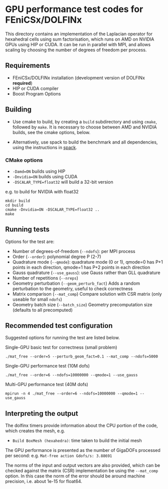 # GPU performance test codes for FEniCSx/DOLFINx

This directory contains an implementation of the Laplacian operator for
hexahedral cells using sum factorisation, which runs on AMD on NVIDIA
GPUs using HIP or CUDA. It can be run in parallel with MPI, and allows
scaling by choosing the number of degrees of freedom per process.

## Requirements

- FEniCSx/DOLFINx installation (development version of DOLFINx
  **required**)
- HIP or CUDA compiler
- Boost Program Options

## Building

* Use cmake to build, by creating a `build` subdirectory and using
`cmake`, followed by `make`. It is necessary to choose between AMD and
NVIDIA builds, see the cmake options, below.

* Alternatively, use spack to build the benchmark and all dependencies, using the instructions in [spack](/spack/INSTALL).

### CMake options

* `-Damd=ON` builds using HIP
* `-Dnvidia=ON` builds using CUDA
* `-DSCALAR_TYPE=float32` will build a 32-bit version

e.g. to build for NVIDIA with float32
```
mkdir build
cd build
cmake -Dnvidia=ON -DSCALAR_TYPE=float32 ..
make
```

## Running tests

Options for the test are:

- Number of degrees-of-freedom (`--ndofs`): per MPI process
- Order (`--order`): polynomial degree P (2-7)
- Quadrature mode (`--qmode`): quadrature mode (0 or 1), qmode=0 has P+1 points
   in each direction, qmode=1 has P+2 points in each direction
- Gauss quadrature (`--use_gauss`): use Gauss rather than GLL
   quadrature
- Number of repetitions (`--nreps`)
- Geometry perturbation (`--geom_perturb_fact`) Adds a random
   perturbation to the geometry, useful to check correctness
- Matrix comparison (`--mat_comp`) Compare solution with CSR matrix
   (only useable for small `ndofs`)
- Geometry batch size (`--batch_size`) Geometry precomputation size
   (defaults to all precomputed)


## Recommended test configuration

Suggested options for running the test are listed below.

Single-GPU basic test for correctness (small problem)
```
./mat_free --order=5 --perturb_geom_fact=0.1 --mat_comp --ndofs=5000
```

Single-GPU performance test (10M dofs)
```
./mat_free --order=6 --ndofs=10000000 --qmode=1 --use_gauss
```

Multi-GPU performance test (40M dofs)
```
mpirun -n 4 ./mat_free --order=6 --ndofs=10000000 --qmode=1 --use_gauss
```

## Interpreting the output

The dolfinx timers provide information about the CPU portion of the
code, which creates the mesh, e.g.
- `Build BoxMesh (hexahedra)`: time taken to build the initial mesh

The GPU performance is presented as the number of GigaDOFs processed per
second: e.g. `Mat-free action Gdofs/s: 3.88691`

The norms of the input and output vectors are also provided, which can
be checked against the matrix (CSR) implementation be using the
`--mat_comp` option. In this case the norm of the error should be around
machine precision, i.e. about 1e-15 for float64.
